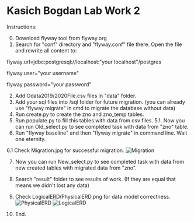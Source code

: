 # Kasich Bogdan Lab Work 2
Instructions:

0. Download flyway tool from flyway.org
1. Search for "conf" directory and "flyway.conf" file there. Open the file and rewrite all content to:

flyway.url=jdbc:postgresql://localhost:"your localhost"/postgres

flyway.user="your username"

flyway.password="your password"

2. Add Odata2019/2020File.csv files in "data" folder.
3. Add your sql files into /sql folder for future migration. (you can already use "flyway migrate" in cmd to migrate the database without data)
4. Run create.py to create the zno and zno_temp tables.
5. Run populate.py to fill this tables with data from csv files.
5.1. Now you can run Old_select.py to see completed task with data from "zno" table.
6. Run "flyway baseline"  and then "flyway migrate" in command line. Wait one eternity.

6.1 Check Migration.jpg for successful migration.
![Migration](https://user-images.githubusercontent.com/44712899/113462308-ee25f600-9428-11eb-84bb-005d837c034b.jpg)

7. Now you can run New_select.py to see completed task with data from new created tables with migrated data from "zno".
8. Search "result" folder to see results of work. (If they are equal that means we didn't lost any data)

9. Check LogicalERD/PhysicalERD.png for data model correctness.
![PhysicalERD](https://user-images.githubusercontent.com/44712899/113462919-e9167600-942b-11eb-8025-e75afd4c76cf.png)
![LogicalERD](https://user-images.githubusercontent.com/44712899/113462924-eca9fd00-942b-11eb-9e41-22afb5cbddf3.png)


10. End.


